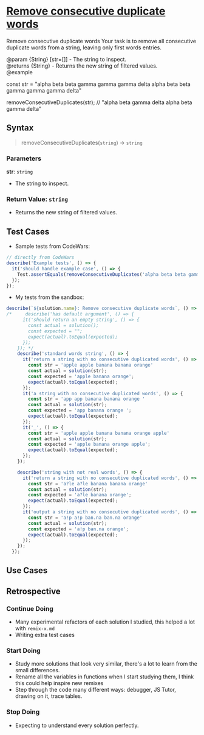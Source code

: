# [Remove consecutive duplicate words](https://www.codewars.com/kata/5b39e91ee7a2c103300018b3/train/javascript)


Remove consecutive duplicate words
Your task is to remove all consecutive duplicate words from a string, leaving only first words entries.   

@param {String} [str=[]] - The string to inspect.  
@returns {String} - Returns the new string of filtered values.  
@example

const str = "alpha beta beta gamma gamma gamma delta alpha beta beta gamma gamma gamma delta"  

removeConsecutiveDuplicates(str); // "alpha beta gamma delta alpha beta gamma delta"  




## Syntax

> removeConsecutiveDuplicates(`string`) -> `string`

### Parameters

**str**: `string`

- The string to inspect.

### Return Value: `string`

- Returns the new string of filtered values.

## Test Cases

- Sample tests from CodeWars:

```js
// directly from CodeWars
describe('Example tests', () => {
  it('should handle example case', () => {
    Test.assertEquals(removeConsecutiveDuplicates('alpha beta beta gamma gamma gamma delta alpha beta beta gamma gamma gamma delta'), 'alpha beta gamma delta alpha beta gamma delta');
  });
});
```

- My tests from the sandbox:

```js
describe(`${solution.name}: Remove consecutive duplicate words`, () => {
/*     describe('has default argument', () => {
      it('should return an empty string', () => {
        const actual = solution();
        const expected = "";
        expect(actual).toEqual(expected);
      });
    }); */
    describe('standard words string', () => {
      it('return a string with no consecutive duplicated words', () => {
        const str = 'apple apple banana banana orange'
        const actual = solution(str);
        const expected = 'apple banana orange';
        expect(actual).toEqual(expected);
      });
      it('a string with no consecutive duplicated words', () => {
        const str = 'app app banana banana orange '
        const actual = solution(str);
        const expected = 'app banana orange ';
        expect(actual).toEqual(expected);
      });
      it('_', () => {
        const str = 'apple apple banana banana orange apple'
        const actual = solution(str);
        const expected = 'apple banana orange apple';
        expect(actual).toEqual(expected);
      });
    });

    describe('string with not real words', () => {
      it('return a string with no consecutive duplicated words', () => {
        const str = 'a?le a?le banana banana orange'
        const actual = solution(str);
        const expected = 'a?le banana orange';
        expect(actual).toEqual(expected);
      });
      it('output a string with no consecutive duplicated words', () => {
        const str = 'a!p a!p ban.na ban.na orange'
        const actual = solution(str);
        const expected = 'a!p ban.na orange';
        expect(actual).toEqual(expected);
      });
    });
  });
```

## Use Cases 

<!--
  write a minimum of 2 use cases to show this functions behavior.

  try to find interesting _edge cases_, it's good for you ;)
  an edge case is when a function behaves different than you'd expect.
  This will help you and others better understand the function.

  https://www.geeksforgeeks.org/dont-forget-edge-cases/
-->

<!--  copy #to do
```js
const june = 6;
const juneQuarter = quarterOf(june);
console.log(juneQuarter); // 2
```

The first third quarter month:

```js
const july = 7;
const julyQuarter = quarterOf(july);
console.log(julyQuarter); // 3
``` 
-->

## Retrospective

<!--
  write any notes to help you review this exercise later, and to help others' study it.

  this might include:

  - good ideas to use later in your own code
  - less good ideas to avoid in your own code
  - new vocabulary you learned
  - the most important thing(s) you learned
  - something that you still don't understand but want to keep studying
  - something that surprised you
  - tricks you will want to remember and use later
-->

<!-- copy from example # to do
Studying ldq's solution I finally understood why to use parenthesis, I'd always
wondered why you'd need to wrap thing in extra parenthesis. Experimenting with
their solution I found that it only works with the parenthesis like they are.
any other way and it doesn't pass the tests. (order of operations!)

Statements and expressions also clicked for me. Studying solutions that do and
don't use implicit returns helped to see this.

I'm still struggling to tell the difference between strategy and implementation.
Its hard for me to describe how the problem was solved without mentioning the
implementation.
 -->


### Continue Doing

- Many experimental refactors of each solution I studied, this helped a lot with
  `remix-x.md`
- Writing extra test cases

### Start Doing

- Study more solutions that look very similar, there's a lot to learn from the
  small differences.
- Rename all the variables in functions when I start studying them, I think this
  could help inspire new remixes
- Step through the code many different ways: debugger, JS Tutor, drawing on it,
  trace tables.

### Stop Doing
- Expecting to understand every solution perfectly.
